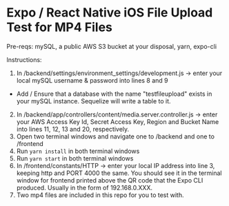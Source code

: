 # Expo / React Native iOS File Upload Test for MP4 Files

Pre-reqs: mySQL, a public AWS S3 bucket at your disposal, yarn, expo-cli

Instructions:
1) In /backend/settings/environment_settings/development.js -> enter your local mySQL username & password into lines 8 and 9
  - Add / Ensure that a database with the name "testfileupload" exists in your mySQL instance. Sequelize will write a table to it.
2) In /backend/app/controllers/content/media.server.controller.js -> enter your AWS Access Key Id, Secret Access Key, Region and Bucket Name into lines 11, 12, 13 and 20, respectively.
3) Open two terminal windows and navigate one to /backend and one to /frontend
4) Run `yarn install` in both terminal windows
5) Run `yarn start` in both terminal windows
6) In /frontend/constants/HTTP -> enter your local IP address into line 3, keeping http and PORT 4000 the same. You should see it in the terminal window for frontend printed above the QR code that the Expo CLI produced. Usually in the form of 192.168.0.XXX.
7) Two mp4 files are included in this repo for you to test with.
